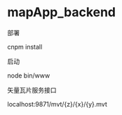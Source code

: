 # mapApp_backend

部署

cnpm install


启动

node bin/www


矢量瓦片服务接口

localhost:9871/mvt/{z}/{x}/{y}.mvt
